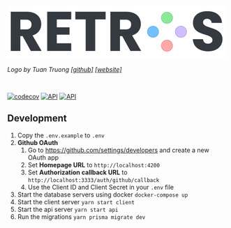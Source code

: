 ![Retros Logo](./assets/retros-logo.png)

_Logo by Tuan Truong [[github]](https://github.com/tuantruong625) [[website]](https://tuantruong.info/)_

<br/>

[![codecov](https://codecov.io/gh/ajoelp/retro-tool/branch/main/graph/badge.svg?token=XSUW0861R1)](https://codecov.io/gh/ajoelp/retro-tool)
[![API](https://github.com/ajoelp/retro-tool/actions/workflows/api.yml/badge.svg?branch=main)](https://github.com/ajoelp/retro-tool/actions/workflows/api.yml)
[![API](https://github.com/ajoelp/retro-tool/actions/workflows/client.yml/badge.svg?branch=main)](https://github.com/ajoelp/retro-tool/actions/workflows/client.yml)

## Development

1. Copy the `.env.example` to `.env`
2. **Github OAuth**
   1. Go to https://github.com/settings/developers and create a new OAuth app
   2. Set **Homepage URL** to `http://localhost:4200`
   3. Set **Authorization callback URL** to `http://localhost:3333/auth/github/callback`
   4. Use the Client ID and Client Secret in your `.env` file
3. Start the database servers using docker `docker-compose up`
4. Start the client server `yarn start client`
5. Start the api server `yarn start api`
6. Run the migrations `yarn prisma migrate dev`

